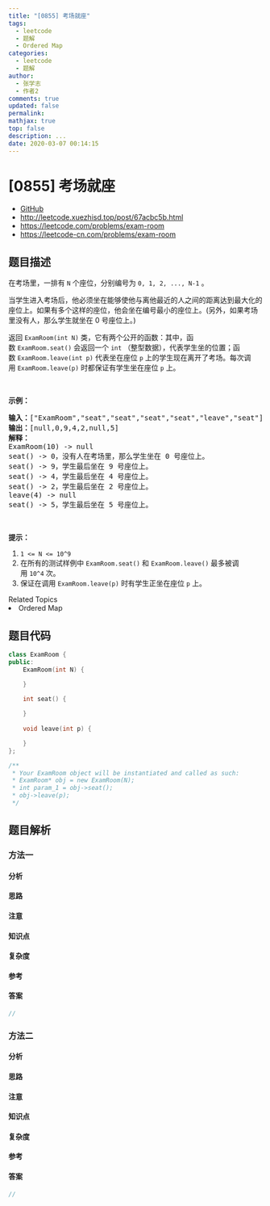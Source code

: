 ```yaml
---
title: "[0855] 考场就座"
tags:
  - leetcode
  - 题解
  - Ordered Map
categories:
  - leetcode
  - 题解
author:
  - 张学志
  - 作者2
comments: true
updated: false
permalink:
mathjax: true
top: false
description: ...
date: 2020-03-07 00:14:15
---
```



# [0855] 考场就座
* [GitHub](https://github.com/algoboy101/LeetCodeCrowdsource/tree/master/_posts/QA/%5B0855%5D%20%E8%80%83%E5%9C%BA%E5%B0%B1%E5%BA%A7.md)
* http://leetcode.xuezhisd.top/post/67acbc5b.html
* https://leetcode.com/problems/exam-room
* https://leetcode-cn.com/problems/exam-room


## 题目描述

<p>在考场里，一排有&nbsp;<code>N</code>&nbsp;个座位，分别编号为&nbsp;<code>0, 1, 2, ..., N-1</code>&nbsp;。</p>

<p>当学生进入考场后，他必须坐在能够使他与离他最近的人之间的距离达到最大化的座位上。如果有多个这样的座位，他会坐在编号最小的座位上。(另外，如果考场里没有人，那么学生就坐在 0 号座位上。)</p>

<p>返回&nbsp;<code>ExamRoom(int N)</code>&nbsp;类，它有两个公开的函数：其中，函数&nbsp;<code>ExamRoom.seat()</code>&nbsp;会返回一个&nbsp;<code>int</code>&nbsp;（整型数据），代表学生坐的位置；函数&nbsp;<code>ExamRoom.leave(int p)</code>&nbsp;代表坐在座位 <code>p</code> 上的学生现在离开了考场。每次调用&nbsp;<code>ExamRoom.leave(p)</code>&nbsp;时都保证有学生坐在座位&nbsp;<code>p</code>&nbsp;上。</p>

<p>&nbsp;</p>

<p><strong>示例：</strong></p>

<pre><strong>输入：</strong>[&quot;ExamRoom&quot;,&quot;seat&quot;,&quot;seat&quot;,&quot;seat&quot;,&quot;seat&quot;,&quot;leave&quot;,&quot;seat&quot;], [[10],[],[],[],[],[4],[]]
<strong>输出：</strong>[null,0,9,4,2,null,5]
<strong>解释：</strong>
ExamRoom(10) -&gt; null
seat() -&gt; 0，没有人在考场里，那么学生坐在 0 号座位上。
seat() -&gt; 9，学生最后坐在 9 号座位上。
seat() -&gt; 4，学生最后坐在 4 号座位上。
seat() -&gt; 2，学生最后坐在 2 号座位上。
leave(4) -&gt; null
seat() -&gt; 5，学生最后坐在 5 号座位上。
</pre>

<p>&nbsp;</p>

<p><strong>提示：</strong></p>

<ol>
	<li><code>1 &lt;= N &lt;= 10^9</code></li>
	<li>在所有的测试样例中&nbsp;<code>ExamRoom.seat()</code>&nbsp;和&nbsp;<code>ExamRoom.leave()</code>&nbsp;最多被调用&nbsp;<code>10^4</code>&nbsp;次。</li>
	<li>保证在调用&nbsp;<code>ExamRoom.leave(p)</code>&nbsp;时有学生正坐在座位 <code>p</code> 上。</li>
</ol>
<div><div>Related Topics</div><div><li>Ordered Map</li></div></div>


## 题目代码

```cpp
class ExamRoom {
public:
    ExamRoom(int N) {

    }
    
    int seat() {

    }
    
    void leave(int p) {

    }
};

/**
 * Your ExamRoom object will be instantiated and called as such:
 * ExamRoom* obj = new ExamRoom(N);
 * int param_1 = obj->seat();
 * obj->leave(p);
 */
```


## 题目解析


### 方法一

#### 分析

#### 思路

#### 注意

#### 知识点

#### 复杂度

#### 参考

#### 答案

```cpp
//
```


### 方法二

#### 分析

#### 思路

#### 注意

#### 知识点

#### 复杂度

#### 参考

#### 答案

```cpp
//
```


